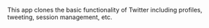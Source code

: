 This app clones the basic functionality of Twitter including profiles, tweeting,
session management, etc.